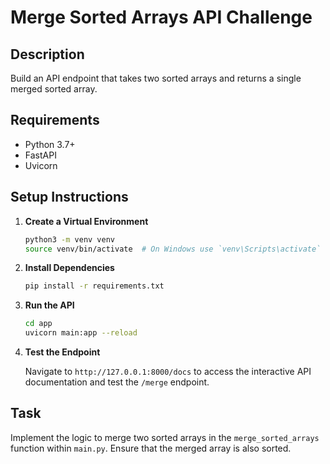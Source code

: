 # Merge Sorted Arrays API Challenge

## Description

Build an API endpoint that takes two sorted arrays and returns a single merged sorted array.

## Requirements

- Python 3.7+
- FastAPI
- Uvicorn

## Setup Instructions

1. **Create a Virtual Environment**

   ```bash
   python3 -m venv venv
   source venv/bin/activate  # On Windows use `venv\Scripts\activate`
   ```

2. **Install Dependencies**

   ```bash
   pip install -r requirements.txt
   ```

3. **Run the API**

   ```bash
   cd app
   uvicorn main:app --reload
   ```

4. **Test the Endpoint**

   Navigate to `http://127.0.0.1:8000/docs` to access the interactive API documentation and test the `/merge` endpoint.

## Task

Implement the logic to merge two sorted arrays in the `merge_sorted_arrays` function within `main.py`. Ensure that the merged array is also sorted.
